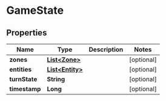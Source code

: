 
# GameState

## Properties
Name | Type | Description | Notes
------------ | ------------- | ------------- | -------------
**zones** | [**List&lt;Zone&gt;**](Zone.md) |  |  [optional]
**entities** | [**List&lt;Entity&gt;**](Entity.md) |  |  [optional]
**turnState** | **String** |  |  [optional]
**timestamp** | **Long** |  |  [optional]



